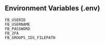 ## Environment Variables (.env)

```
FB_USERID
FB_USERNAME
FB_PASSWORD
FB_2FA
FB_GROUPS_IDS_FILEPATH
```
